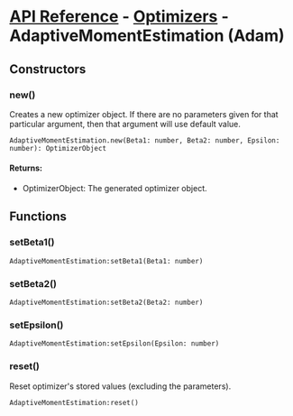 # [API Reference](../../API.md) - [Optimizers](../Optimizers.md) - AdaptiveMomentEstimation (Adam)

## Constructors

### new()

Creates a new optimizer object. If there are no parameters given for that particular argument, then that argument will use default value.

```
AdaptiveMomentEstimation.new(Beta1: number, Beta2: number, Epsilon: number): OptimizerObject
```

#### Returns:

* OptimizerObject: The generated optimizer object.

## Functions

### setBeta1()

```
AdaptiveMomentEstimation:setBeta1(Beta1: number)
```

### setBeta2()

```
AdaptiveMomentEstimation:setBeta2(Beta2: number)
```

### setEpsilon()

```
AdaptiveMomentEstimation:setEpsilon(Epsilon: number)
```

### reset()

Reset optimizer's stored values (excluding the parameters).

```
AdaptiveMomentEstimation:reset()
```


